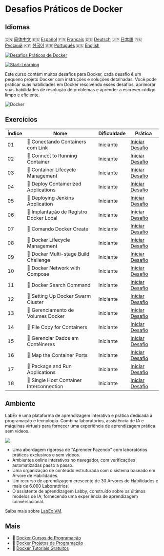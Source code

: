 # Desafios Práticos de Docker

## Idiomas

🇨🇳 [简体中文](README_zh.md) 🇪🇸 [Español](README_es.md) 🇫🇷 [Français](README_fr.md) 🇩🇪 [Deutsch](README_de.md) 🇯🇵 [日本語](README_ja.md) 🇷🇺 [Русский](README_ru.md) 🇰🇷 [한국어](README_ko.md) 🇧🇷 [Português](README_pt.md) 🇺🇸 [English](README.md) 

[![Desafios Práticos de Docker](https://cover-creator.labex.io/docker-practice-challenges.png?lang=pt)](https://labex.io/pt/courses/docker-practice-challenges)

[![Start-Learning](https://img.shields.io/badge/Start-Learning-whitesmoke?style=for-the-badge)](https://labex.io/pt/courses/docker-practice-challenges)

Este curso contém muitos desafios para Docker, cada desafio é um pequeno projeto Docker com instruções e soluções detalhadas. Você pode praticar suas habilidades em Docker resolvendo esses desafios, aprimorar suas habilidades de resolução de problemas e aprender a escrever código limpo e eficiente.

![Docker](https://img.shields.io/badge/Docker-whitesmoke?style=for-the-badge&logo=docker)


## Exercícios

|   Índice | Nome                                      | Dificuldade   | Prática                                                                                                                     |
|----------|-------------------------------------------|---------------|-----------------------------------------------------------------------------------------------------------------------------|
|       01 | 🎯  Conectando Containers com Link        | Iniciante     | <a target='_blank' href='https://labex.io/pt/tutorials/docker-connect-containers-with-link-49351'>Iniciar Desafio</a>       |
|       02 | 🎯  Connect to Running Container          | Iniciante     | <a target='_blank' href='https://labex.io/pt/labs/docker-connect-to-running-container-15812'>Iniciar Desafio</a>            |
|       03 | 🎯  Container Lifecycle Management        | Iniciante     | <a target='_blank' href='https://labex.io/pt/labs/docker-container-lifecycle-management-7767'>Iniciar Desafio</a>           |
|       04 | 🎯  Deploy Containerized Applications     | Iniciante     | <a target='_blank' href='https://labex.io/pt/labs/docker-deploy-containerized-applications-16240'>Iniciar Desafio</a>       |
|       05 | 🎯  Deploying Jenkins Application         | Iniciante     | <a target='_blank' href='https://labex.io/pt/labs/docker-deploying-jenkins-application-18264'>Iniciar Desafio</a>           |
|       06 | 🎯  Implantação de Registro Docker Local  | Iniciante     | <a target='_blank' href='https://labex.io/pt/tutorials/docker-deploying-local-docker-registry-17804'>Iniciar Desafio</a>    |
|       07 | 🎯  Comando Docker Create                 | Iniciante     | <a target='_blank' href='https://labex.io/pt/tutorials/docker-docker-create-command-15817'>Iniciar Desafio</a>              |
|       08 | 🎯  Docker Lifecycle Management           | Iniciante     | <a target='_blank' href='https://labex.io/pt/labs/docker-docker-lifecycle-management-16232'>Iniciar Desafio</a>             |
|       09 | 🎯  Docker Multi-stage Build Challenge    | Iniciante     | <a target='_blank' href='https://labex.io/pt/tutorials/docker-docker-multi-stage-build-challenge-15810'>Iniciar Desafio</a> |
|       10 | 🎯  Docker Network with Compose           | Iniciante     | <a target='_blank' href='https://labex.io/pt/labs/docker-docker-network-with-compose-15003'>Iniciar Desafio</a>             |
|       11 | 🎯  Docker Search Command                 | Iniciante     | <a target='_blank' href='https://labex.io/pt/labs/docker-docker-search-command-16016'>Iniciar Desafio</a>                   |
|       12 | 🎯  Setting Up Docker Swarm Cluster       | Iniciante     | <a target='_blank' href='https://labex.io/pt/labs/docker-setting-up-docker-swarm-cluster-22289'>Iniciar Desafio</a>         |
|       13 | 🎯  Gerenciamento de Volumes Docker       | Iniciante     | <a target='_blank' href='https://labex.io/pt/tutorials/docker-docker-volume-management-7769'>Iniciar Desafio</a>            |
|       14 | 🎯  File Copy for Containers              | Iniciante     | <a target='_blank' href='https://labex.io/pt/labs/docker-file-copy-for-containers-15813'>Iniciar Desafio</a>                |
|       15 | 🎯  Gerenciar Dados em Contêineres        | Iniciante     | <a target='_blank' href='https://labex.io/pt/tutorials/docker-manage-data-in-containers-15896'>Iniciar Desafio</a>          |
|       16 | 🎯  Map the Container Ports               | Iniciante     | <a target='_blank' href='https://labex.io/pt/labs/docker-map-the-container-ports-16309'>Iniciar Desafio</a>                 |
|       17 | 🎯  Package and Run Applications          | Iniciante     | <a target='_blank' href='https://labex.io/pt/labs/docker-package-and-run-applications-16242'>Iniciar Desafio</a>            |
|       18 | 🎯  Single Host Container Interconnection | Iniciante     | <a target='_blank' href='https://labex.io/pt/labs/docker-single-host-container-interconnection-18452'>Iniciar Desafio</a>   |

## Ambiente

LabEx é uma plataforma de aprendizagem interativa e prática dedicada à programação e tecnologia. Combina laboratórios, assistência de IA e máquinas virtuais para fornecer uma experiência de aprendizagem prática sem vídeos.

![](https://tutorial-screenshot.getvm.io/images/vm-1725247253.png)

- Uma abordagem rigorosa de "Aprender Fazendo" com laboratórios práticos exclusivos e sem vídeos.
- Ambientes online interativos no navegador, com verificações automatizadas passo a passo.
- Uma organização de conteúdo estruturada com o sistema baseado em Árvore de Habilidades.
- Um recurso de aprendizagem crescente de 30 Árvores de Habilidades e mais de 6.000 Laboratórios.
- O assistente de aprendizagem Labby, construído sobre os últimos modelos de IA, fornecendo uma experiência de aprendizagem conversacional.

Saiba mais sobre [LabEx VM](https://support.labex.io/using-labex/virtual-machine).

## Mais

- 🔗 [Docker Cursos de Programação](https://github.com/labex-labs/awesome-programming-courses)
- 🔗 [Docker Projetos de Programação](https://github.com/labex-labs/awesome-programming-projects)
- 🔗 [Docker Tutoriais Gratuitos](https://github.com/labex-labs/docker-free-tutorials)

